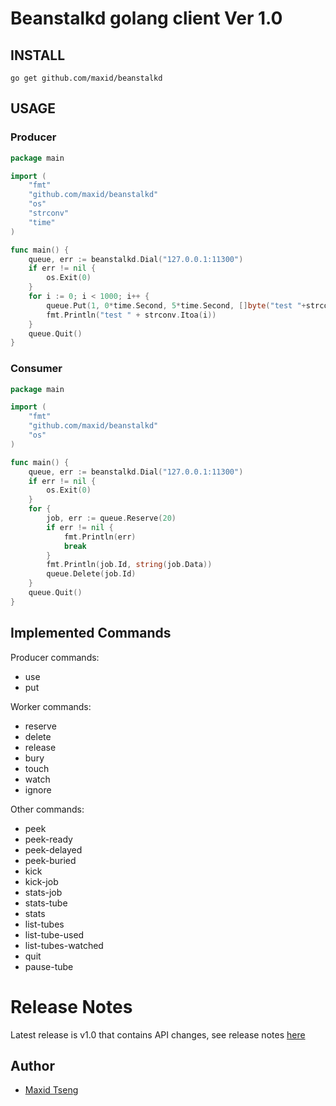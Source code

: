 # Beanstalkd golang client Ver 1.0

## INSTALL
	go get github.com/maxid/beanstalkd

## USAGE

### Producer
```go
package main

import (
	"fmt"
	"github.com/maxid/beanstalkd"
	"os"
	"strconv"
	"time"
)

func main() {
	queue, err := beanstalkd.Dial("127.0.0.1:11300")
	if err != nil {
		os.Exit(0)
	}
	for i := 0; i < 1000; i++ {
		queue.Put(1, 0*time.Second, 5*time.Second, []byte("test "+strconv.Itoa(i)))
		fmt.Println("test " + strconv.Itoa(i))
	}
	queue.Quit()
}
```

### Consumer
```go
package main

import (
	"fmt"
	"github.com/maxid/beanstalkd"
	"os"
)

func main() {
	queue, err := beanstalkd.Dial("127.0.0.1:11300")
	if err != nil {
		os.Exit(0)
	}
	for {
		job, err := queue.Reserve(20)
		if err != nil {
			fmt.Println(err)
			break
		}
		fmt.Println(job.Id, string(job.Data))
		queue.Delete(job.Id)
	}
	queue.Quit()
}
```

## Implemented Commands

Producer commands:

* use
* put

Worker commands:

* reserve
* delete
* release
* bury
* touch
* watch
* ignore

Other commands:

* peek
* peek-ready
* peek-delayed
* peek-buried
* kick
* kick-job
* stats-job
* stats-tube
* stats
* list-tubes
* list-tube-used
* list-tubes-watched
* quit
* pause-tube


# Release Notes
Latest release is v1.0 that contains API changes, see release notes [here](https://github.com/maxid/beanstalkd/blob/master/ReleaseNotes.txt)

## Author

* [Maxid Tseng](http://my.oschina.net/maxid/blog)
